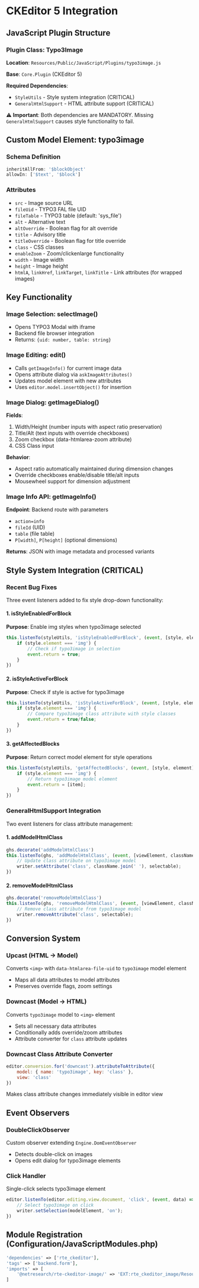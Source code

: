 # CKEditor 5 Integration

## JavaScript Plugin Structure

### Plugin Class: Typo3Image
**Location**: `Resources/Public/JavaScript/Plugins/typo3image.js`

**Base**: `Core.Plugin` (CKEditor 5)

**Required Dependencies**:
- `StyleUtils` - Style system integration (CRITICAL)
- `GeneralHtmlSupport` - HTML attribute support (CRITICAL)

⚠️ **Important**: Both dependencies are MANDATORY. Missing `GeneralHtmlSupport` causes style functionality to fail.

## Custom Model Element: typo3image

### Schema Definition
```javascript
inheritAllFrom: '$blockObject'
allowIn: ['$text', '$block']
```

### Attributes
- `src` - Image source URL
- `fileUid` - TYPO3 FAL file UID
- `fileTable` - TYPO3 table (default: 'sys_file')
- `alt` - Alternative text
- `altOverride` - Boolean flag for alt override
- `title` - Advisory title
- `titleOverride` - Boolean flag for title override
- `class` - CSS classes
- `enableZoom` - Zoom/clickenlarge functionality
- `width` - Image width
- `height` - Image height
- `htmlA`, `linkHref`, `linkTarget`, `linkTitle` - Link attributes (for wrapped images)

## Key Functionality

### Image Selection: selectImage()
- Opens TYPO3 Modal with iframe
- Backend file browser integration
- Returns: `{uid: number, table: string}`

### Image Editing: edit()
- Calls `getImageInfo()` for current image data
- Opens attribute dialog via `askImageAttributes()`
- Updates model element with new attributes
- Uses `editor.model.insertObject()` for insertion

### Image Dialog: getImageDialog()
**Fields**:
1. Width/Height (number inputs with aspect ratio preservation)
2. Title/Alt (text inputs with override checkboxes)
3. Zoom checkbox (data-htmlarea-zoom attribute)
4. CSS Class input

**Behavior**:
- Aspect ratio automatically maintained during dimension changes
- Override checkboxes enable/disable title/alt inputs
- Mousewheel support for dimension adjustment

### Image Info API: getImageInfo()
**Endpoint**: Backend route with parameters
- `action=info`
- `fileId` (UID)
- `table` (file table)
- `P[width]`, `P[height]` (optional dimensions)

**Returns**: JSON with image metadata and processed variants

## Style System Integration (CRITICAL)

### Recent Bug Fixes
Three event listeners added to fix style drop-down functionality:

#### 1. isStyleEnabledForBlock
**Purpose**: Enable img styles when typo3image selected
```javascript
this.listenTo(styleUtils, 'isStyleEnabledForBlock', (event, [style, element]) => {
    if (style.element === 'img') {
        // Check if typo3image in selection
        event.return = true;
    }
})
```

#### 2. isStyleActiveForBlock
**Purpose**: Check if style is active for typo3image
```javascript
this.listenTo(styleUtils, 'isStyleActiveForBlock', (event, [style, element]) => {
    if (style.element === 'img') {
        // Compare typo3image class attribute with style classes
        event.return = true/false;
    }
})
```

#### 3. getAffectedBlocks
**Purpose**: Return correct model element for style operations
```javascript
this.listenTo(styleUtils, 'getAffectedBlocks', (event, [style, element]) => {
    if (style.element === 'img') {
        // Return typo3image model element
        event.return = [item];
    }
})
```

### GeneralHtmlSupport Integration
Two event listeners for class attribute management:

#### 1. addModelHtmlClass
```javascript
ghs.decorate('addModelHtmlClass')
this.listenTo(ghs, 'addModelHtmlClass', (event, [viewElement, className, selectable]) => {
    // Update class attribute on typo3image model
    writer.setAttribute('class', className.join(' '), selectable);
})
```

#### 2. removeModelHtmlClass
```javascript
ghs.decorate('removeModelHtmlClass')
this.listenTo(ghs, 'removeModelHtmlClass', (event, [viewElement, className, selectable]) => {
    // Remove class attribute from typo3image model
    writer.removeAttribute('class', selectable);
})
```

## Conversion System

### Upcast (HTML → Model)
Converts `<img>` with `data-htmlarea-file-uid` to `typo3image` model element
- Maps all data attributes to model attributes
- Preserves override flags, zoom settings

### Downcast (Model → HTML)
Converts `typo3image` model to `<img>` element
- Sets all necessary data attributes
- Conditionally adds override/zoom attributes
- Attribute converter for `class` attribute updates

### Downcast Class Attribute Converter
```javascript
editor.conversion.for('downcast').attributeToAttribute({
    model: { name: 'typo3image', key: 'class' },
    view: 'class'
})
```
Makes class attribute changes immediately visible in editor view

## Event Observers

### DoubleClickObserver
Custom observer extending `Engine.DomEventObserver`
- Detects double-click on images
- Opens edit dialog for typo3image elements

### Click Handler
Single-click selects typo3image element
```javascript
editor.listenTo(editor.editing.view.document, 'click', (event, data) => {
    // Select typo3image on click
    writer.setSelection(modelElement, 'on');
})
```

## Module Registration (Configuration/JavaScriptModules.php)
```php
'dependencies' => ['rte_ckeditor'],
'tags' => ['backend.form'],
'imports' => [
    '@netresearch/rte-ckeditor-image/' => 'EXT:rte_ckeditor_image/Resources/Public/JavaScript/'
]
```